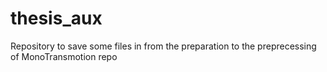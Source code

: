 # thesis_aux

Repository to save some files in from the preparation to the preprecessing of MonoTransmotion repo